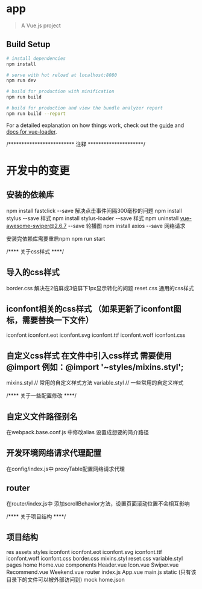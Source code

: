 # app

> A Vue.js project

## Build Setup

``` bash
# install dependencies
npm install

# serve with hot reload at localhost:8080
npm run dev

# build for production with minification
npm run build

# build for production and view the bundle analyzer report
npm run build --report
```

For a detailed explanation on how things work, check out the [guide](http://vuejs-templates.github.io/webpack/) and [docs for vue-loader](http://vuejs.github.io/vue-loader).


/************************* 注释  *********************/

#  开发中的变更

## 安装的依赖库
npm install fastclick --save   解决点击事件间隔300毫秒的问题
npm install stylus --save      样式
npm install stylus-loader --save  样式
npm uninstall vue-awesome-swiper@2.6.7 --save   轮播图
npm install axios --save       网络请求

安装完依赖库需要重启npm  npm run start

/****  关于css样式  ****/

## 导入的css样式
border.css  解决在2倍屏或3倍屏下1px显示转化的问题
reset.css   通用的css样式

## iconfont相关的css样式  （如果更新了iconfont图标，需要替换一下文件）
iconfont
  iconfont.eot
  iconfont.svg
  iconfont.ttf
  iconfont.woff
iconfont.css

## 自定义css样式  在文件中引入css样式 需要使用 @import   例如：@import '~styles/mixins.styl';
mixins.styl    // 常用的自定义样式方法
variable.styl   // 一些常用的自定义样式

/****  关于一些配置修改  ****/

##  自定义文件路径别名
在webpack.base.conf.js 中修改alias 设置成想要的简介路径

## 开发环境网络请求代理配置
在config/index.js中 proxyTable配置网络请求代理

## router
在router/index.js中 添加scrollBehavior方法，设置页面滚动位置不会相互影响

/****  关于项目结构  ****/

## 项目结构

res
  assets
    styles
      iconfont
        iconfont.eot
        iconfont.svg
        iconfont.ttf
        iconfont.woff
      iconfont.css
      border.css
      mixins.styl
      reset.css
      variable.styl
  pages
    home
      Home.vue
      components
        Header.vue
        Icon.vue
        Swiper.vue
        Recommend.vue
        Weekend.vue
  router
    index.js
  App.vue
  main.js
  static  (只有该目录下的文件可以被外部访问到)
    mock
      home.json


